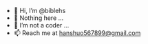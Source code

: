 - 👋 Hi, I’m @biblehs
- 👀 Nothing here ...
- 🌱 I’m not a coder ...
- 📫 Reach me at hanshuo567899@gmail.com

<!---
biblehs/biblehs is a ✨ special ✨ repository because its `README.md` (this file) appears on your GitHub profile.
You can click the Preview link to take a look at your changes.
--->
